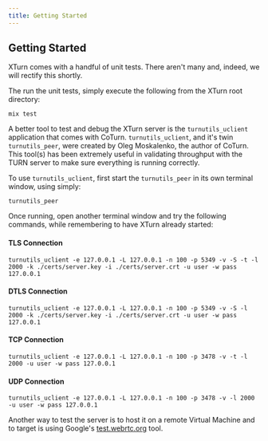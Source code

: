 ```yaml
---
title: Getting Started
---
```


## Getting Started

XTurn comes with a handful of unit tests. There aren't many and, indeed, we will rectify this shortly.

The run the unit tests, simply execute the following from the XTurn root directory:

    mix test

A better tool to test and debug the XTurn server is the `turnutils_uclient` application that comes with CoTurn. `turnutils_uclient`, and it's twin `turnutils_peer`, were created by Oleg Moskalenko, the author of CoTurn. This tool(s) has been extremely useful in validating throughput with the TURN server to make sure everything is running correctly.

To use `turnutils_uclient`, first start the `turnutils_peer` in its own terminal window, using simply:

    turnutils_peer

Once running, open another terminal window and try the following commands, while remembering to have XTurn already started:

#### TLS Connection

    turnutils_uclient -e 127.0.0.1 -L 127.0.0.1 -n 100 -p 5349 -v -S -t -l 2000 -k ./certs/server.key -i ./certs/server.crt -u user -w pass 127.0.0.1

#### DTLS Connection

    turnutils_uclient -e 127.0.0.1 -L 127.0.0.1 -n 100 -p 5349 -v -S -l 2000 -k ./certs/server.key -i ./certs/server.crt -u user -w pass 127.0.0.1

#### TCP Connection

    turnutils_uclient -e 127.0.0.1 -L 127.0.0.1 -n 100 -p 3478 -v -t -l 2000 -u user -w pass 127.0.0.1

#### UDP Connection

    turnutils_uclient -e 127.0.0.1 -L 127.0.0.1 -n 100 -p 3478 -v -l 2000 -u user -w pass 127.0.0.1

Another way to test the server is to host it on a remote Virtual Machine and to target is using Google's [test.webrtc.org](https://test.webrtc.org) tool.
